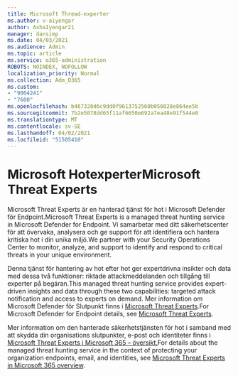 ```yaml
---
title: Microsoft Thread-experter
ms.author: v-aiyengar
author: AshaIyengar21
manager: dansimp
ms.date: 04/03/2021
ms.audience: Admin
ms.topic: article
ms.service: o365-administration
ROBOTS: NOINDEX, NOFOLLOW
localization_priority: Normal
ms.collection: Adm_O365
ms.custom:
- "9004241"
- "7600"
ms.openlocfilehash: b467320d6c9dd0f9613752560b056028e864ee5b
ms.sourcegitcommit: 7b2e5078dd65f11af6650e692a7ea48e91f544e0
ms.translationtype: MT
ms.contentlocale: sv-SE
ms.lasthandoff: 04/02/2021
ms.locfileid: "51505410"
---
```

# <a name="microsoft-threat-experts"></a><span data-ttu-id="4c2f8-102">Microsoft Hotexperter</span><span class="sxs-lookup"><span data-stu-id="4c2f8-102">Microsoft Threat Experts</span></span>

<span data-ttu-id="4c2f8-103">Microsoft Threat Experts är en hanterad tjänst för hot i Microsoft Defender för Endpoint.</span><span class="sxs-lookup"><span data-stu-id="4c2f8-103">Microsoft Threat Experts is a managed threat hunting service in Microsoft Defender for Endpoint.</span></span>  <span data-ttu-id="4c2f8-104">Vi samarbetar med ditt säkerhetscenter för att övervaka, analysera och ge support för att identifiera och hantera kritiska hot i din unika miljö.</span><span class="sxs-lookup"><span data-stu-id="4c2f8-104">We partner with your Security Operations Center to monitor, analyze, and support to identify and respond to critical threats in your unique environment.</span></span>

<span data-ttu-id="4c2f8-105">Denna tjänst för hantering av hot efter hot ger expertdrivna insikter och data med dessa två funktioner: riktade attackmeddelanden och tillgång till experter på begäran.</span><span class="sxs-lookup"><span data-stu-id="4c2f8-105">This managed threat hunting service provides expert-driven insights and data through these two capabilities: targeted attack notification and access to experts on demand.</span></span> <span data-ttu-id="4c2f8-106">Mer information om Microsoft Defender för Slutpunkt finns i [Microsoft Threat Experts]( https://docs.microsoft.com/microsoft-365/security/defender-endpoint/microsoft-threat-experts).</span><span class="sxs-lookup"><span data-stu-id="4c2f8-106">For Microsoft Defender for Endpoint details, see [Microsoft Threat Experts]( https://docs.microsoft.com/microsoft-365/security/defender-endpoint/microsoft-threat-experts).</span></span>

<span data-ttu-id="4c2f8-107">Mer information om den hanterade säkerhetstjänsten för hot i samband med att skydda din organisations slutpunkter, e-post och identiteter finns i [Microsoft Threat Experts i Microsoft 365 – översikt.](https://docs.microsoft.com/microsoft-365/security/mtp/microsoft-threat-experts?view=o365-worldwide)</span><span class="sxs-lookup"><span data-stu-id="4c2f8-107">For details about the managed threat hunting service in the context of protecting your organization endpoints, email, and identities, see [Microsoft Threat Experts in Microsoft 365 overview](https://docs.microsoft.com/microsoft-365/security/mtp/microsoft-threat-experts?view=o365-worldwide).</span></span>